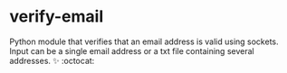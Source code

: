 # verify-email

Python module that verifies that an email address is valid using sockets.
Input can be a single email address or a txt file containing several addresses.
:sparkles: :octocat:
